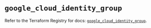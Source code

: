 # `google_cloud_identity_group`

Refer to the Terraform Registry for docs: [`google_cloud_identity_group`](https://registry.terraform.io/providers/hashicorp/google/6.49.1/docs/resources/cloud_identity_group).
